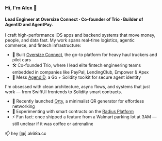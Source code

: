 ### Hi, I'm Alex 👋

#### Lead Engineer at Oversize Connect · Co-founder of Trio · Builder of AgentID and AgentPay.

I craft high-performance iOS apps and backend systems that move money, people, and data fast. My work spans real-time logistics, agentic commerce, and fintech infrastructure:

- 📱 Built [Oversize Connect](https://apps.apple.com/us/app/oversize-connect/id6741709246), the go-to platform for heavy haul truckers and pilot cars
- 🛠 Co-founded Trio, where I lead elite fintech engineering teams embedded in companies like PayPal, LendingClub, Empower & Apex
- 🔐 Mess [AgendID](https://github.com/ak68a/agentid-core), a Go + Solidity toolkit for secure agent identity

I'm obsessed with clean architecture, async flows, and systems that just work — from SwiftUI frontends to Solidity smart contracts.

- 🚀 Recently launched [Qrty](https://apps.apple.com/us/app/qrty/id6744279795), a minimalist QR generator for effortless networking
- 🧪 Experimenting with smart contracts on the [Radius Platform](https://radiustech.xyz/)
- ⚡ Fun fact: once shipped a feature from a Walmart parking lot at 3AM — still unclear if it was coffee or adrenaline

📫 hey [@] ak68a.co
